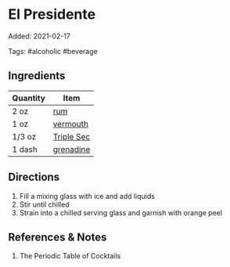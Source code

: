 # El Presidente

Added: 2021-02-17

Tags: #alcoholic #beverage

## Ingredients

| Quantity | Item                                         |
| -------- | -------------------------------------------- |
| 2 oz     | [rum](../Ingredients/rum.md)                 |
| 1 oz     | [vermouth](../Ingredients/vermouth.md)       |
| 1/3 oz   | [Triple Sec](../Ingredients/triple%20sec.md) |
| 1 dash   | [grenadine](../Ingredients/grenadine.md)     |

## Directions

1. Fill a mixing glass with ice and add liquids
2. Stir until chilled
3. Strain into a chilled serving glass and garnish with orange peel

## References & Notes

1. The Periodic Table of Cocktails
